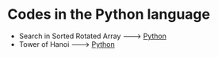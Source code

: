 # Codes in the Python language

 * Search in Sorted Rotated Array ---> [Python](Code/Python/search_in_sorted_rotated_array.py)
 * Tower of Hanoi ---> [Python](Code/Python/Tower_of_Hanoi.py)
